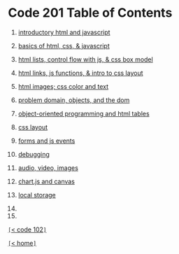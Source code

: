 # Code 201 Table of Contents

1. [introductory html and javascript](class-01.md)

2. [basics of html, css, & javascript](class-02.md)

3. [html lists, control flow with js, & css box model](class-03.md)

4. [html links, js functions, & intro to css layout](class-04.md)

5. [html images; css color and text](class-05.md)

6. [problem domain, objects, and the dom](class-06.md)

7. [object-oriented programming and html tables](class-07.md)

8. [css layout](class-08.md)

9. [forms and js events](class-09.md)

10. [debugging](class-10.md)

11. [audio, video, images](class-11.md)

12. [chart.js and canvas](class-12.md)

13. [local storage](class-13.md)

14. 

15. 

[`[`< code 102`]`](code102.md)

[`[`< home`]`](README.md)
